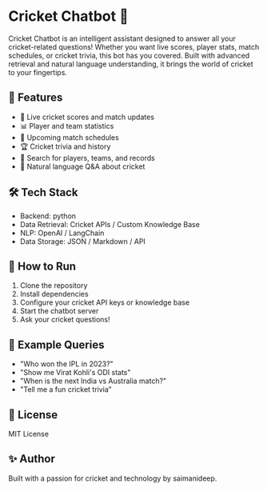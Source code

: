 
# Cricket Chatbot 🏏

Cricket Chatbot is an intelligent assistant designed to answer all your cricket-related questions! Whether you want live scores, player stats, match schedules, or cricket trivia, this bot has you covered. Built with advanced retrieval and natural language understanding, it brings the world of cricket to your fingertips.


## 🚀 Features
- 🏏 Live cricket scores and match updates
- 📊 Player and team statistics
- 📅 Upcoming match schedules
- 🏆 Cricket trivia and history
- 🔎 Search for players, teams, and records
- 💬 Natural language Q&A about cricket


## 🛠 Tech Stack
- Backend: python
- Data Retrieval: Cricket APIs / Custom Knowledge Base
- NLP: OpenAI / LangChain
- Data Storage: JSON / Markdown / API


## 📁 How to Run
1. Clone the repository
2. Install dependencies
3. Configure your cricket API keys or knowledge base
4. Start the chatbot server
5. Ask your cricket questions!


## 🧪 Example Queries
- "Who won the IPL in 2023?"
- "Show me Virat Kohli's ODI stats"
- "When is the next India vs Australia match?"
- "Tell me a fun cricket trivia"



## 📌 License
MIT License


## ✨ Author
Built with a passion for cricket and technology by saimanideep.

